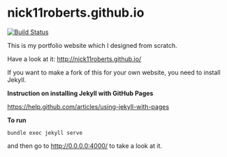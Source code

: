 nick11roberts.github.io
=======================

[![Build Status](https://travis-ci.org/nick11roberts/nick11roberts.github.io.svg)](https://travis-ci.org/nick11roberts/nick11roberts.github.io)

This is my portfolio website which I designed from scratch. 

Have a look at it: http://nick11roberts.github.io/

If you want to make a fork of this for your own website, you need to install Jekyll. 

**Instruction on installing Jekyll with GitHub Pages**

https://help.github.com/articles/using-jekyll-with-pages

**To run**

    bundle exec jekyll serve

and then go to http://0.0.0.0:4000/ to take a look at it. 
